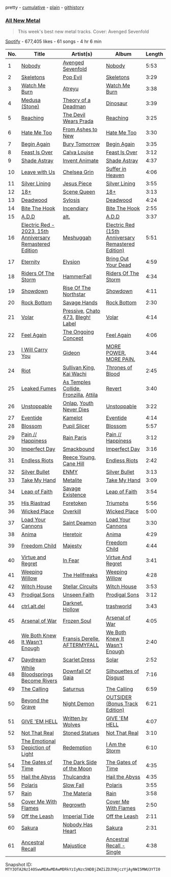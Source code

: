 pretty - [cumulative](/playlists/cumulative/37i9dQZF1DX5J7FIl4q56G.md) - [plain](/playlists/plain/37i9dQZF1DX5J7FIl4q56G) - [githistory](https://github.githistory.xyz/mackorone/spotify-playlist-archive/blob/main/playlists/plain/37i9dQZF1DX5J7FIl4q56G)

### [All New Metal](https://open.spotify.com/playlist/37i9dQZF1DX5J7FIl4q56G)

> This week's best new metal tracks\. Cover: Avenged Sevenfold

[Spotify](https://open.spotify.com/user/spotify) - 677,405 likes - 61 songs - 4 hr 6 min

| No. | Title | Artist(s) | Album | Length |
|---|---|---|---|---|
| 1 | [Nobody](https://open.spotify.com/track/4tjTsxTBcacHcx0AvWERLE) | [Avenged Sevenfold](https://open.spotify.com/artist/0nmQIMXWTXfhgOBdNzhGOs) | [Nobody](https://open.spotify.com/album/4SeaFQDKygggRW9lrmwAhy) | 5:53 |
| 2 | [Skeletons](https://open.spotify.com/track/7klR0a6pWaMiRanIkwg1vy) | [Pop Evil](https://open.spotify.com/artist/1pRaG81GsVtaTBuVSpldt2) | [Skeletons](https://open.spotify.com/album/42wOkbQaZa1jnpBpUmk5Zv) | 3:29 |
| 3 | [Watch Me Burn](https://open.spotify.com/track/52HjwNVAoDmpawoYGYfG3p) | [Atreyu](https://open.spotify.com/artist/3LkSiHbjqOHCKCqBfEZOTv) | [Watch Me Burn](https://open.spotify.com/album/7M6CVCNoLE0MU5gsmiVt3A) | 3:38 |
| 4 | [Medusa \(Stone\)](https://open.spotify.com/track/58nauqtQ3JGC779n2FvfFC) | [Theory of a Deadman](https://open.spotify.com/artist/74eX4C98E4FCrAMl39qRsJ) | [Dinosaur](https://open.spotify.com/album/2pvd7WBSWo76lZeufdC34a) | 3:39 |
| 5 | [Reaching](https://open.spotify.com/track/4T7Vu4pG8Iz4CRTyLRZMk6) | [The Devil Wears Prada](https://open.spotify.com/artist/0NbQe5CNgh4YApOCDuHSjb) | [Reaching](https://open.spotify.com/album/2fYE7q0uF7oiJHTspqThqR) | 3:25 |
| 6 | [Hate Me Too](https://open.spotify.com/track/0P9Yw78LZrptziYwD6O0Ed) | [From Ashes to New](https://open.spotify.com/artist/4HrkLxQHZ5mgCtIVpiH5QX) | [Hate Me Too](https://open.spotify.com/album/2lQvl1mfxJecbdNBnTwYuG) | 3:30 |
| 7 | [Begin Again](https://open.spotify.com/track/4HW40Y2QyGTe5vsFGoY2VV) | [Bury Tomorrow](https://open.spotify.com/artist/6BD4lgmnh4vy6kkCaZRDWt) | [Begin Again](https://open.spotify.com/album/7AJinMDjwy7oNoW79qMtAA) | 3:35 |
| 8 | [Feast Is Over](https://open.spotify.com/track/1ajCWFb64q72MfXMftyNlV) | [Calva Louise](https://open.spotify.com/artist/02nZLQtQ4vL5iHyp6atBrh) | [Feast Is Over](https://open.spotify.com/album/5iTnzg9NyoAOmkAdSDv9ox) | 3:12 |
| 9 | [Shade Astray](https://open.spotify.com/track/4nsRC5m6nhWEGytiaDgewc) | [Invent Animate](https://open.spotify.com/artist/3ALVPmg5sZexSVD2m9atEt) | [Shade Astray](https://open.spotify.com/album/13V5598DE5BTivaX1zecEF) | 4:37 |
| 10 | [Leave with Us](https://open.spotify.com/track/6vISeiy314wRogXfO6dFiu) | [Chelsea Grin](https://open.spotify.com/artist/4UgQ3EFa8fEeaIEg54uV5b) | [Suffer in Heaven](https://open.spotify.com/album/1PAwmSRkAc4nvRmDmFCe0x) | 4:06 |
| 11 | [Silver Lining](https://open.spotify.com/track/13cJ2yKnuaUUotfAoQQGIK) | [Jesus Piece](https://open.spotify.com/artist/5ZPr0RHsR3DrAhtsYMsfHR) | [Silver Lining](https://open.spotify.com/album/0XVMZJr6K4crXvOmm0x1tJ) | 3:55 |
| 12 | [18+](https://open.spotify.com/track/3SqPQRaxS6A6G7rlE7lvhs) | [Scene Queen](https://open.spotify.com/artist/6WandyxeDxlcOTwxtnTKP4) | [18+](https://open.spotify.com/album/6oveIE1VtjcawBs2UlM3Mn) | 3:13 |
| 13 | [Deadwood](https://open.spotify.com/track/5SXHROuTHxePAqK2wvIdnP) | [Sylosis](https://open.spotify.com/artist/2RiGIRDi4GoJpDbjDnPVJl) | [Deadwood](https://open.spotify.com/album/2rRGlbxAAN9Kp2ulzpq4Cw) | 4:24 |
| 14 | [Bite The Hook](https://open.spotify.com/track/3aOCnkGig7Zz7oXCW2OqpM) | [Incendiary](https://open.spotify.com/artist/3nS4tSuT4VwGiZH6BtlJfC) | [Bite The Hook](https://open.spotify.com/album/4O73RVcXZeXUDtBZSHnd8p) | 2:55 |
| 15 | [A.D.D](https://open.spotify.com/track/0UsnlmGAFHq4psggQczhjn) | [alt.](https://open.spotify.com/artist/2o6toWFM0eynwdOjVJfoSQ) | [A.D.D](https://open.spotify.com/album/1Y20qMbygyi2ukEfD05DO6) | 3:37 |
| 16 | [Electric Red \- 2023, 15th Anniversary Remastered Edition](https://open.spotify.com/track/6QdPBQrxyRq5u37GbWNnPL) | [Meshuggah](https://open.spotify.com/artist/3ggwAqZD3lyT2sbovlmfQY) | [Electric Red \(15th Anniversary Remastered Edition\)](https://open.spotify.com/album/60nRLEmUW0uD9np0pNzhO9) | 5:51 |
| 17 | [Eternity](https://open.spotify.com/track/5UYacs0UTXiSiCsi7EojWL) | [Elysion](https://open.spotify.com/artist/5yxZeKeX0FcaT6OlOnx52v) | [Bring Out Your Dead](https://open.spotify.com/album/5Y9cEIruQ0SQCXgugO8igf) | 4:59 |
| 18 | [Riders Of The Storm](https://open.spotify.com/track/78fOzRdQXNmyqlgfRQj7am) | [HammerFall](https://open.spotify.com/artist/2o18h28enlHxj887tATc58) | [Riders Of The Storm](https://open.spotify.com/album/4crqG20ILpYrLpY1nwhFmn) | 4:34 |
| 19 | [Showdown](https://open.spotify.com/track/1db7RfyPm25ZtgnrHqh0fM) | [Rise Of The Northstar](https://open.spotify.com/artist/5vDfbSPkurKQxpVVXALJ4K) | [Showdown](https://open.spotify.com/album/4BBf7oGdRibDUQvOhqN1Re) | 4:11 |
| 20 | [Rock Bottom](https://open.spotify.com/track/6mOmeSIqH8e5oMu4z4dg0m) | [Savage Hands](https://open.spotify.com/artist/3z1C31NkSQPWEFGkXCp3zx) | [Rock Bottom](https://open.spotify.com/album/257tcvaYD6roMvDz5AbXQA) | 2:30 |
| 21 | [Volar](https://open.spotify.com/track/4tcivQ4SF4r6Sg5nYUh37T) | [Pressive](https://open.spotify.com/artist/0A5tnsz3SjTXp9SOWc2Rx4), [Chato 473](https://open.spotify.com/artist/7zvcqoLiInqmSmPzX0gwfp), [Blegh! Label](https://open.spotify.com/artist/7igNgb0c4WUYyGZm84aaOl) | [Volar](https://open.spotify.com/album/2P4bcE3QGHB94UiWyh3mdp) | 4:14 |
| 22 | [Feel Again](https://open.spotify.com/track/1ZR8HUcmPtMakvyilzmcDe) | [The Ongoing Concept](https://open.spotify.com/artist/7rzpJkLttUwGsrsZmOwZU5) | [Feel Again](https://open.spotify.com/album/4HUksSGtIvB2WX5b98x0Sj) | 4:06 |
| 23 | [I Will Carry You](https://open.spotify.com/track/0V7UBk08Segq5NcRlWOQlD) | [Gideon](https://open.spotify.com/artist/3Zj2B8yAi8gHoR8vpsPatZ) | [MORE POWER\. MORE PAIN.](https://open.spotify.com/album/73PZRp6t82l73jnarchCVX) | 3:44 |
| 24 | [Riot](https://open.spotify.com/track/2npMfTDQAwY1Jga13HS01O) | [Sullivan King](https://open.spotify.com/artist/1CXuuw8HJhyN80HlNzvL1e), [Kai Wachi](https://open.spotify.com/artist/2fNr4ldujwq97v1jWeqs8K) | [Thrones of Blood](https://open.spotify.com/album/3bA9JNdeH91Id0ilofZlVX) | 2:45 |
| 25 | [Leaked Fumes](https://open.spotify.com/track/5CKSyuAFcz4f8sKxKFulNp) | [As Temples Collide](https://open.spotify.com/artist/3G4BWzIjWmZxicBHTxsnIm), [Fronzilla](https://open.spotify.com/artist/2JvkRVVvySroPAtnf3sEW3), [Attila](https://open.spotify.com/artist/4Uv5bceTJ2h3tLlssUNDNP) | [Revert](https://open.spotify.com/album/69wfQ8EZqdTgNjA4QIpOHn) | 3:40 |
| 26 | [Unstoppable](https://open.spotify.com/track/63mwp80dkGH7tKlRfoCYHi) | [Onlap](https://open.spotify.com/artist/5vkIUHgmiNIPn4Beoh2QPc), [Youth Never Dies](https://open.spotify.com/artist/2zPGFp4GWeCgriWz13XR6r) | [Unstoppable](https://open.spotify.com/album/3SAtpUkg0XnTJjeJN0WYsm) | 3:22 |
| 27 | [Eventide](https://open.spotify.com/track/58BQfYtMoTPUK8uZzobH40) | [Kamelot](https://open.spotify.com/artist/7gTbq5nTZGQIUgjEGXQpOS) | [Eventide](https://open.spotify.com/album/2ib7EVPNqDdFJ4eTSnixWT) | 4:14 |
| 28 | [Blossom](https://open.spotify.com/track/15O24jtwGctHpUGzTq6YWV) | [Pupil Slicer](https://open.spotify.com/artist/4CKJ5MS6jkSIRsReeyCNjk) | [Blossom](https://open.spotify.com/album/6kO4SgxrKX2Bd2PvB5MGlz) | 5:57 |
| 29 | [Pain // Happiness](https://open.spotify.com/track/3eCpH7rYjareU4NBxlG91G) | [Rain Paris](https://open.spotify.com/artist/10TCOjSPs9ywBN1Q083BnB) | [Pain // Happiness](https://open.spotify.com/album/20yzGvOcgJQWzJJx7nIXtL) | 3:12 |
| 30 | [Imperfect Day](https://open.spotify.com/track/5IyrRhTZkwTcAicXfYrnMH) | [Smackbound](https://open.spotify.com/artist/0ySxXqivCV6zY7EVbrTDfe) | [Imperfect Day](https://open.spotify.com/album/4zMXgrkrgBJjro4YwBCM82) | 3:16 |
| 31 | [Endless Riots](https://open.spotify.com/track/2tTiytd4vnEyR59st5sTZC) | [Reece Young](https://open.spotify.com/artist/1bdqTbBpPy0SGAmxYun3Hh), [Cane Hill](https://open.spotify.com/artist/0DZKzOGHDqGaf1N2pmsBRZ) | [Endless Riots](https://open.spotify.com/album/3ZlNQWwsuYAOT7Mhvgx2TL) | 2:42 |
| 32 | [Silver Bullet](https://open.spotify.com/track/0wqeXCzidJo3h8jG01OMoT) | [ENMY](https://open.spotify.com/artist/0DJJrg8eUagEWZXFgwKJfM) | [Silver Bullet](https://open.spotify.com/album/1syKhS52gQ9bxzdZlN9IOC) | 3:13 |
| 33 | [Take My Hand](https://open.spotify.com/track/0IKCUlp8MlxCRpxJXrSRY8) | [Metalite](https://open.spotify.com/artist/18RXUrxy1BYOOvrW0XuFBg) | [Take My Hand](https://open.spotify.com/album/7bHSYDdLOzMRWYwcbQbjKq) | 3:09 |
| 34 | [Leap of Faith](https://open.spotify.com/track/7MLfqoPxzep72vin7PVsEY) | [Savage Existence](https://open.spotify.com/artist/5lYpdXpc0hJoXXMac4VUok) | [Leap of Faith](https://open.spotify.com/album/4ysWPLfZXT6fOqIcTRxkrG) | 3:54 |
| 35 | [His Riastrad](https://open.spotify.com/track/1sZIlMSSLLvXKbDCFmbQHr) | [Foretoken](https://open.spotify.com/artist/4gi9jtGIIqIt91BnL5ZFpP) | [Triumphs](https://open.spotify.com/album/3gMhP3FKllOPGim5I1XqDK) | 5:56 |
| 36 | [Wicked Place](https://open.spotify.com/track/6hwEpA4b1XmlLv4x7TksbV) | [Overkill](https://open.spotify.com/artist/0NmYchKQ8JIR9QHYJA0FRe) | [Wicked Place](https://open.spotify.com/album/4ZVuN0AfvqrZCUWv5tyScu) | 5:00 |
| 37 | [Load Your Cannons](https://open.spotify.com/track/3wZJBxpGhKvxO2OdTVQGMJ) | [Saint Deamon](https://open.spotify.com/artist/3N3B6aZbGPNDiW5aZesnoG) | [Load Your Cannons](https://open.spotify.com/album/4PFn6wzkqzUnBOvvJaye1j) | 3:30 |
| 38 | [Anima](https://open.spotify.com/track/77VGFCWFgsGLIWjoDTzJiq) | [Heretoir](https://open.spotify.com/artist/4W1aTc1mS8IudqNaxfGKar) | [Anima](https://open.spotify.com/album/7M0gsNq0pmdXsjZrSIUSUm) | 4:29 |
| 39 | [Freedom Child](https://open.spotify.com/track/5YuAw59pnKrtQB9xqY03zH) | [Majesty](https://open.spotify.com/artist/0vG2fneoreq5RYr8Fef08H) | [Freedom Child](https://open.spotify.com/album/6Pbde4rYjKtbhofWcIGZEW) | 4:44 |
| 40 | [Virtue and Regret](https://open.spotify.com/track/2V70WomHiNcihRcXVYS5nN) | [In Fear](https://open.spotify.com/artist/2HbS5oR1eY6yJARuVUtAz8) | [Virtue And Regret](https://open.spotify.com/album/61W6dZz6W2oB8vPRBsqKwe) | 3:41 |
| 41 | [Weeping Willow](https://open.spotify.com/track/7lWWL9Tx4bag3cPqcTIdxW) | [The Hellfreaks](https://open.spotify.com/artist/2gwo7JN0Ug8xOQZKevs5Pr) | [Weeping Willow](https://open.spotify.com/album/7dE1ITz4dqDShJ5eDYSn3E) | 4:28 |
| 42 | [Witch House](https://open.spotify.com/track/7pvo4hhsobh53OSIV1jbCd) | [Stellar Circuits](https://open.spotify.com/artist/1TBEqj7m690miuGi6HmkfV) | [Witch House](https://open.spotify.com/album/4xTNYRrvEmhjmer0xAteWz) | 3:53 |
| 43 | [Prodigal Sons](https://open.spotify.com/track/3nMdrxvLDiMtFTf7lPeKkW) | [Unseen Faith](https://open.spotify.com/artist/0jxsB41mcHVlqUygQZ9o7V) | [Prodigal Sons](https://open.spotify.com/album/5cNdepPgArCUpbvjDRGtsZ) | 3:12 |
| 44 | [ctrl.alt.del](https://open.spotify.com/track/1ftGeGNmcfwPz4SEroEiuf) | [Darknet](https://open.spotify.com/artist/4q0wfu3kKAydX7PSA4H502), [Hollow](https://open.spotify.com/artist/64uA1WO40WSspFUnUYirSt) | [trashworld](https://open.spotify.com/album/04idWCMOrribHJxQfz1Wx3) | 3:43 |
| 45 | [Arsenal of War](https://open.spotify.com/track/0Y97m8mQOrCI5z0JfkTel6) | [Frozen Soul](https://open.spotify.com/artist/1hwwmQI1vhQamuIksyDKG6) | [Arsenal of War](https://open.spotify.com/album/4TBnmvcrvmEakXFQzDwX07) | 4:05 |
| 46 | [We Both Knew It Wasn't Enough](https://open.spotify.com/track/6GXPTAmdRkjpPXjXGWFFKg) | [Fransis Derelle](https://open.spotify.com/artist/0SjiMVVtcOsDAOb4fKCCLn), [AFTERMYFALL](https://open.spotify.com/artist/3bCsC2exlNg7bFRESSXXWK) | [We Both Knew It Wasn't Enough](https://open.spotify.com/album/6MxH949ErMcQ9qCO7TX5Z8) | 2:40 |
| 47 | [Daydream](https://open.spotify.com/track/1o0JpsVz9N4co8IWhRbVH4) | [Scarlet Dress](https://open.spotify.com/artist/2Z5n2OPXeBo20wd5Fir57Z) | [Solar](https://open.spotify.com/album/5l8fnx8S76WIdQPQRPQa9G) | 2:52 |
| 48 | [While Bloodsprings Become Rivers](https://open.spotify.com/track/4O8eyKHqAFgsm5BDMKcUxM) | [Downfall Of Gaia](https://open.spotify.com/artist/2ZBAmlpAv7mVb9ZqUuHLSg) | [Silhouettes of Disgust](https://open.spotify.com/album/444K0SKWWgoNYE8zXK5ato) | 7:16 |
| 49 | [The Calling](https://open.spotify.com/track/0FqwZuGCQLvXIMwbob6bo1) | [Saturnus](https://open.spotify.com/artist/7HY8HFHBM9zrY5R9rlY3Id) | [The Calling](https://open.spotify.com/album/6mNPBN9o73Hon2zGRVvQC0) | 6:59 |
| 50 | [Beyond the Grave](https://open.spotify.com/track/1kSZz8k7WRtU6GeRot2rPU) | [Night Demon](https://open.spotify.com/artist/5klvF93hycKWPsqssBXY9A) | [OUTSIDER \(Bonus Track Edition\)](https://open.spotify.com/album/4LfcJxZ3MDyRuZwiVLKqbq) | 6:21 |
| 51 | [GIVE 'EM HELL](https://open.spotify.com/track/0wyjFXeRcxjYM3EGD42G43) | [Written by Wolves](https://open.spotify.com/artist/1j55zNwCQ3jhbNsnmrOrwr) | [GIVE 'EM HELL](https://open.spotify.com/album/23cz5pGtfBJbegAsyqEvbB) | 4:07 |
| 52 | [Not That Real](https://open.spotify.com/track/0PE7xOs1oDlfk3KqHF3sYQ) | [Stoned Statues](https://open.spotify.com/artist/4T3zk8OMwpondwavcnTZeQ) | [Not That Real](https://open.spotify.com/album/7CJC3VK4mUB8epc2AYvT17) | 3:10 |
| 53 | [The Emotional Depiction of Light](https://open.spotify.com/track/6CitITq3AEFuV2jKeh2vYA) | [Redemption](https://open.spotify.com/artist/3TZpN3GTy0RL1i6Pb10IRS) | [I Am the Storm](https://open.spotify.com/album/4CkmWPj0ZHHUdc7zmJF6wl) | 6:10 |
| 54 | [The Gates of Time](https://open.spotify.com/track/7htJHIpqvekWbUvy3mDQAZ) | [The Dark Side of the Moon](https://open.spotify.com/artist/7mkJGPq0wt04Wz4xyWsGEm) | [The Gates of Time](https://open.spotify.com/album/32keP0AvWGw1HknYoHQGV8) | 4:35 |
| 55 | [Hail the Abyss](https://open.spotify.com/track/0iDZFpjiHJtayGjFiYOmT3) | [Thulcandra](https://open.spotify.com/artist/3cJkyh6iM5N2AI07hNlu1j) | [Hail the Abyss](https://open.spotify.com/album/6WcBRsFKVESpF5zDmjoZDr) | 4:35 |
| 56 | [Polaris](https://open.spotify.com/track/00KdI7FR6GTla7exSlErbt) | [Slow Fall](https://open.spotify.com/artist/4wI8Ft8TbUPXruGiEtEtCg) | [Polaris](https://open.spotify.com/album/2bAsy4N5Kf4vvWaGPh3SEd) | 3:55 |
| 57 | [Rain](https://open.spotify.com/track/0zLUKmSClAlvtH8p0lqAg9) | [The Materia](https://open.spotify.com/artist/0fyKhasYrfZdtpzQHO9HLl) | [Rain](https://open.spotify.com/album/34fBiBh31LDRX9NDkXosuV) | 3:58 |
| 58 | [Cover Me With Flames](https://open.spotify.com/track/7AH7dZOHWqRj0orLYkBiSX) | [Regrowth](https://open.spotify.com/artist/0SoyFQVyn3YbBMAiSyBTE5) | [Cover Me With Flames](https://open.spotify.com/album/1E8POyKfvKv8bbr9aosOBn) | 2:50 |
| 59 | [Off the Leash](https://open.spotify.com/track/5BTlGFnFc5U3Ks6nyrqE8V) | [Imperial Tide](https://open.spotify.com/artist/1FAmQXVtc3nHpsWoDOPMxA) | [Off the Leash](https://open.spotify.com/album/7jdaCVfb0acR4CQJrPOAtA) | 2:11 |
| 60 | [Sakura](https://open.spotify.com/track/522MnoBIHF3f27a4epAH0w) | [Nobody Has Heart](https://open.spotify.com/artist/2Jcxk0Vy05WM5tRAWMcJez) | [Sakura](https://open.spotify.com/album/0xGDN7ZZD9cuRmg9HpBH3A) | 2:31 |
| 61 | [Ancestral Recall](https://open.spotify.com/track/0ENw3nFaJ8ZBrJK6p26Vuk) | [Majustice](https://open.spotify.com/artist/3j0A20NSnd2WqQbRpMyaSy) | [Ancestral Recall \- Single](https://open.spotify.com/album/58ZVmqp8F0GEU65whUmdoI) | 4:38 |

Snapshot ID: `MTY3OTA2NzI4OSwwMDAwMDAwMDRkYzIyNzc5NDBjZWZiZDJhNjczYjAyNWI5MWU3YTI0`
